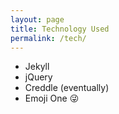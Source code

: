 ```yaml
---
layout: page
title: Technology Used
permalink: /tech/
---
```


+ Jekyll
+ jQuery
+ Creddle (eventually)
+ Emoji One :stuck_out_tongue_winking_eye:
